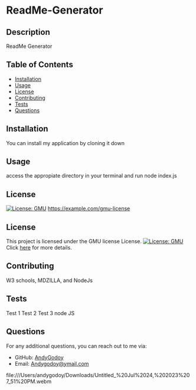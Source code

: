 # ReadMe-Generator

  ## Description
  ReadMe Generator 
  
  ## Table of Contents
  - [Installation](#installation)
  - [Usage](#usage)
  - [License](#license)
  - [Contributing](#contributing)
  - [Tests](#test)
  - [Questions](#questions)
  
  ## Installation
  You can install my application by cloning it down
  
  ## Usage
  access the appropiate directory in your terminal and run node index.js
  
  ## License
  [![License: GMU](https://img.shields.io/badge/License-GMU-green.svg)](https://example.com/gmu-license)
  https://example.com/gmu-license
  ## License
  
  This project is licensed under the GMU license License. [![License: GMU](https://img.shields.io/badge/License-GMU-green.svg)](https://example.com/gmu-license) Click [here](https://example.com/gmu-license) for more details.
  
  ## Contributing
  W3 schools, MDZILLA, and NodeJs
  
  ## Tests
  Test 1 Test 2 Test 3 node JS
  
  ## Questions
  For any additional questions, you can reach out to me via:
  - GitHub: [AndyGodoy](https://github.com/AndyGodoy)
  - Email: Andygodoy@ymail.com

file:///Users/andygodoy/Downloads/Untitled_%20Jul%2024,%202023%207_51%20PM.webm

